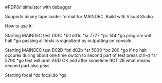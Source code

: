 #PDP8/I simulator with debugger

Supports binary tape loader format for MAINDEC. Build with Visual Studio.


How to use it:

Starting MAINDEC test D01C
*btl d01c
*sr 7777
*pc 144
*go
program will halt
*go
passing all tests is signalized by outputting <BEL> on console


Starting MAINDEC test D02B
*btl d02b
*sr 5000
*pc 200
*go
if no halt occures during about one time switch to second part of test
press ctrl-d
*sr 5700
*go
test will print
ADD OK
and after sometime
ROT
2B
what means second part also pass


Starting focal
*do focal.do
*go
